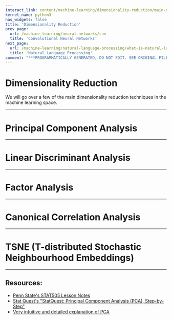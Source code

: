 ```yaml
---
interact_link: content/machine-learning/dimensionality-reduction/main-dimensionality-reduction-technqiues.ipynb
kernel_name: python3
has_widgets: false
title: 'Dimensionality Reduction'
prev_page:
  url: /machine-learning/neural-networks/cnn
  title: 'Convolutional Neural Networks'
next_page:
  url: /machine-learning/natural-language-processing/what-is-natural-language-processing
  title: 'Natural Language Processing'
comment: "***PROGRAMMATICALLY GENERATED, DO NOT EDIT. SEE ORIGINAL FILES IN /content***"
---
```



# Dimensionality Reduction

We will go over a few of the main dimensionality reduction techniques in the machine learning space.



---
# Principal Component Analysis





---
# Linear Discriminant Analysis



---
# Factor Analysis



---
# Canonical Correlation Analysis



---
# TSNE (T-distributed Stochastic Neighbourhood Embeddings)



---
## Resources:
- [Penn State's STAT505 Lesson Notes](https://newonlinecourses.science.psu.edu/stat505/)
- [Stat Quest's "StatQuest: Principal Component Analysis (PCA), Step-by-Step"](https://www.youtube.com/watch?v=FgakZw6K1QQ&t=16s)
- [Very intuitive and detailed explanation of PCA](https://stats.stackexchange.com/questions/2691/making-sense-of-principal-component-analysis-eigenvectors-eigenvalues)

